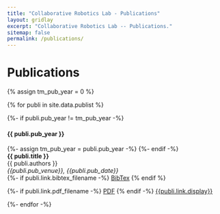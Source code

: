 ```yaml
---
title: "Collaborative Robotics Lab - Publications"
layout: gridlay
excerpt: "Collaborative Robotics Lab -- Publications."
sitemap: false
permalink: /publications/
---
```



# Publications

{% assign tm_pub_year = 0 %}

<div class="container">
{% for publi in site.data.publist %}

  {%- if publi.pub_year != tm_pub_year -%}
  <h4>{{ publi.pub_year }} </h4>
    {%- assign tm_pub_year = publi.pub_year -%}
  {%- endif -%}

  <div class="col-sm-12">
  <b>{{ publi.title }}</b> <br />
  {{ publi.authors }} <br/>
  <em>{{publi.pub_venue}}, {{publi.pub_date}}</em> <br/>
  <div class="container">

  <div class="row">
  {%- if publi.link.bibtex_filename -%}
  <a href="{{ site.url }}{{ site.baseurl }}/files/bibtex/{{ publi.link.bibtex_filename }}" class="btn btn-warning btn-rounded btn-xs" role="button" target="_blank">BibTex</a>
  {% endif %}

  {%- if publi.link.pdf_filename -%}
  <a href="{{ site.url }}{{ site.baseurl }}/files/papers/{{ publi.link.pdf_filename }}" class="btn btn-warning btn-xs btn-rounded" role="button" target="_blank">PDF</a>
  {% endif -%}
  <a href="{{ publi.link.url }}" class="btn btn-warning btn-xs btn-rounded" role="button" target="_blank">{{publi.link.display}}</a>

  </div></div>
  </div>
{%- endfor -%}

</div>
